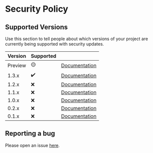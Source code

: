 # Security Policy

## Supported Versions

Use this section to tell people about which versions of your project are
currently being supported with security updates.

| Version | Supported |                                                   |
| ------- | --------- | ------------------------------------------------: |
| Preview | 🟡         | [Documentation](https://docs.dev-doctor.cf/next/) |
| 1.3.x   | ✔️         |      [Documentation](https://docs.dev-doctor.cf/) |
| 1.2.x   | ❌         |  [Documentation](https://docs.dev-doctor.cf/1.2/) |
| 1.1.x   | ❌         |  [Documentation](https://docs.dev-doctor.cf/1.2/) |
| 1.0.x   | ❌         |  [Documentation](https://docs.dev-doctor.cf/1.2/) |
| 0.2.x   | ❌         |  [Documentation](https://docs.dev-doctor.cf/1.2/) |
| 0.1.x   | ❌         |  [Documentation](https://docs.dev-doctor.cf/1.2/) |

## Reporting a bug

Please open an issue [here](https://github.com/LinwoodCloud/dev_doctor/issues/new?assignees=&labels=bug&template=bug_report.md&title=Bug%3A+).
